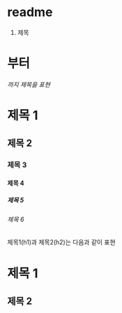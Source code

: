 # readme

1. 제목 

<h1>부터 <h6>까지 제목을 표현


# 제목 1
## 제목 2
### 제목 3
#### 제목 4
##### 제목 5
###### 제목 6


제목1(h1)과 제목2(h2)는 다음과 같이 표현

제목 1
======

제목 2
------
